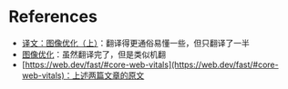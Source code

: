 # References

+ [译文：图像优化（上）](https://juejin.cn/post/6844903731872399374)：翻译得更通俗易懂一些，但只翻译了一半
+ [图像优化](https://zhuanlan.zhihu.com/p/63640862)：虽然翻译完了，但是类似机翻
+ [https://web.dev/fast/#core-web-vitals](https://web.dev/fast/#core-web-vitals)：上述两篇文章的原文